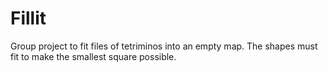 # Fillit
Group project to fit files of tetriminos into an empty map. The shapes must fit to make the smallest square possible. 
